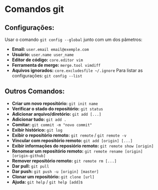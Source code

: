 # Comandos git

## Configurações:
Usar o comando `git config --global` junto com um dos pâmetros:
 - **Email:** `user.email email@exemple.com`
 - **Usuário:** `user.name user_name`
 - **Editor de código:** `core.editor vim`
 - **Ferramenta de merge:** `merge.tool vimdiff`
 - **Aquivos ignorados:** `core.excludesfile ~/.ignore`
Para listar as configurações: `git config --list`

## Outros Comandos:

 - **Criar um novo repositório:** `git init name`
 - **Verificar o stado do repositório:** `git status`
 - **Adicionar arquivo/diretório:** `git add [...]`
 - **Adicionar tudo:** `git add .`
 - **Comitar:** `git commit -m "novo commit"`
 - **Exibir histórico:** `git log`
 - **Exibir o repositório remoto:** `git remote` / `git remote -v`
 - **Vincular com repositório remoto:** `git add [origin] [...]`
 - **Exibir informações do reposiório remoto:** `git remote show [origin]`
 - **Renomear um repositório remoto:** `git remote rename [origin] [origin-github]`
 - **Remover repositório remoto:** `git remote rm [...]`
 - **Dar pull:** `git pull`
 - **Dar push:** `git push -u [origin] [master]`
 - **Clonar um repositório:** `git clone [url]`
 - **Ajuda:** `git help` / `git help [add]`s